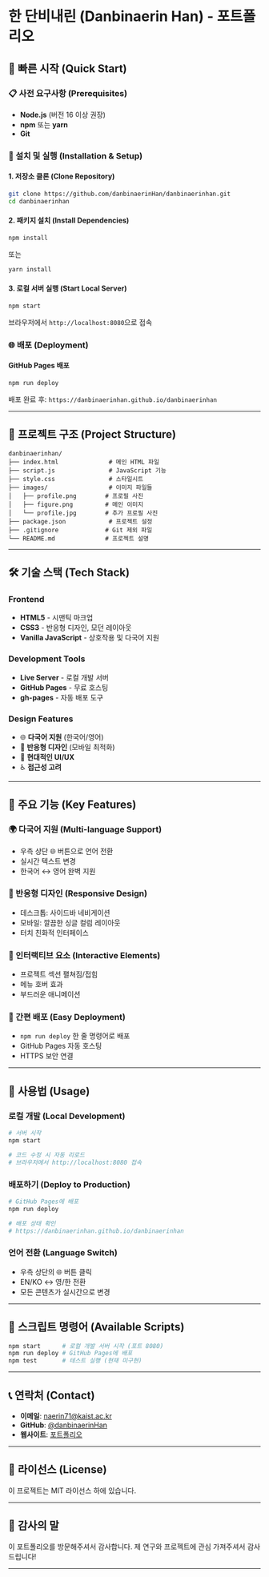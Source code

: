 # 한 단비내린 (Danbinaerin Han) - 포트폴리오

## 🚀 빠른 시작 (Quick Start)

### 📋 사전 요구사항 (Prerequisites)

- **Node.js** (버전 16 이상 권장)
- **npm** 또는 **yarn**
- **Git**

### 🔧 설치 및 실행 (Installation & Setup)

#### 1. 저장소 클론 (Clone Repository)
```bash
git clone https://github.com/danbinaerinHan/danbinaerinhan.git
cd danbinaerinhan
```

#### 2. 패키지 설치 (Install Dependencies)
```bash
npm install
```
또는
```bash
yarn install
```

#### 3. 로컬 서버 실행 (Start Local Server)
```bash
npm start
```
브라우저에서 `http://localhost:8080`으로 접속

### 🌐 배포 (Deployment)

#### GitHub Pages 배포
```bash
npm run deploy
```

배포 완료 후: `https://danbinaerinhan.github.io/danbinaerinhan`

---

## 📁 프로젝트 구조 (Project Structure)

```
danbinaerinhan/
├── index.html              # 메인 HTML 파일
├── script.js               # JavaScript 기능
├── style.css               # 스타일시트
├── images/                 # 이미지 파일들
│   ├── profile.png        # 프로필 사진
│   ├── figure.png         # 메인 이미지
│   └── profile.jpg        # 추가 프로필 사진
├── package.json            # 프로젝트 설정
├── .gitignore             # Git 제외 파일
└── README.md              # 프로젝트 설명
```

---

## 🛠️ 기술 스택 (Tech Stack)

### Frontend
- **HTML5** - 시맨틱 마크업
- **CSS3** - 반응형 디자인, 모던 레이아웃
- **Vanilla JavaScript** - 상호작용 및 다국어 지원

### Development Tools
- **Live Server** - 로컬 개발 서버
- **GitHub Pages** - 무료 호스팅
- **gh-pages** - 자동 배포 도구

### Design Features
- 🌐 **다국어 지원** (한국어/영어)
- 📱 **반응형 디자인** (모바일 최적화)
- 🎨 **현대적인 UI/UX**
- ♿ **접근성 고려**

---

## 🎯 주요 기능 (Key Features)

### 🌍 다국어 지원 (Multi-language Support)
- 우측 상단 🌐 버튼으로 언어 전환
- 실시간 텍스트 변경
- 한국어 ↔ 영어 완벽 지원

### 📱 반응형 디자인 (Responsive Design)
- 데스크톱: 사이드바 네비게이션
- 모바일: 깔끔한 싱글 컬럼 레이아웃
- 터치 친화적 인터페이스

### 🎨 인터랙티브 요소 (Interactive Elements)
- 프로젝트 섹션 펼쳐짐/접힘
- 메뉴 호버 효과
- 부드러운 애니메이션

### 🚀 간편 배포 (Easy Deployment)
- `npm run deploy` 한 줄 명령어로 배포
- GitHub Pages 자동 호스팅
- HTTPS 보안 연결

---

## 📖 사용법 (Usage)

### 로컬 개발 (Local Development)
```bash
# 서버 시작
npm start

# 코드 수정 시 자동 리로드
# 브라우저에서 http://localhost:8080 접속
```

### 배포하기 (Deploy to Production)
```bash
# GitHub Pages에 배포
npm run deploy

# 배포 상태 확인
# https://danbinaerinhan.github.io/danbinaerinhan
```

### 언어 전환 (Language Switch)
- 우측 상단의 🌐 버튼 클릭
- EN/KO ↔ 영/한 전환
- 모든 콘텐츠가 실시간으로 변경

---

## 🔧 스크립트 명령어 (Available Scripts)

```bash
npm start      # 로컬 개발 서버 시작 (포트 8080)
npm run deploy # GitHub Pages에 배포
npm test       # 테스트 실행 (현재 미구현)
```

---

## 📞 연락처 (Contact)

- **이메일**: naerin71@kaist.ac.kr
- **GitHub**: [@danbinaerinHan](https://github.com/danbinaerinHan)
- **웹사이트**: [포트폴리오](https://danbinaerinhan.github.io/danbinaerinhan)

---

## 📜 라이선스 (License)

이 프로젝트는 MIT 라이선스 하에 있습니다.

---

## 🙏 감사의 말

이 포트폴리오를 방문해주셔서 감사합니다. 제 연구와 프로젝트에 관심 가져주셔서 감사드립니다!

---